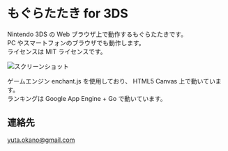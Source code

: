 # もぐらたたき for 3DS
Nintendo 3DS の Web ブラウザ上で動作するもぐらたたきです。  
PC やスマートフォンのブラウザでも動作します。  
ライセンスは MIT ライセンスです。  

![スクリーンショット](https://raw.github.com/yokano/mogura/master/ss.jpg)

ゲームエンジン enchant.js を使用しており、 HTML5 Canvas 上で動いています。  
ランキングは Google App Engine + Go で動いています。

## 連絡先
yuta.okano@gmail.com
